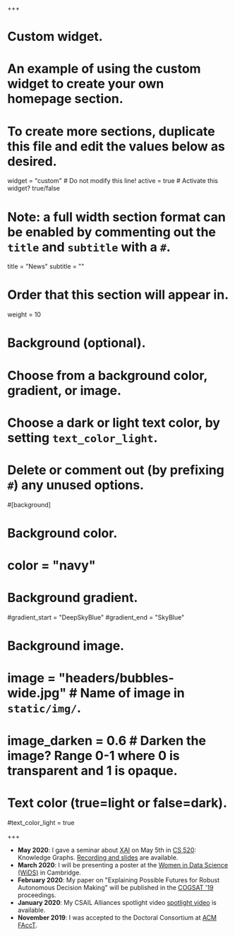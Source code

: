 +++
# Custom widget.
# An example of using the custom widget to create your own homepage section.
# To create more sections, duplicate this file and edit the values below as desired.
widget = "custom"  # Do not modify this line!
active = true  # Activate this widget? true/false

# Note: a full width section format can be enabled by commenting out the `title` and `subtitle` with a `#`.
title = "News"
subtitle = ""

# Order that this section will appear in.
weight = 10

# Background (optional).
#   Choose from a background color, gradient, or image.
#   Choose a dark or light text color, by setting `text_color_light`.
#   Delete or comment out (by prefixing `#`) any unused options.
#[background]
  # Background color.
  # color = "navy"
  
  # Background gradient.
  #gradient_start = "DeepSkyBlue"
  #gradient_end = "SkyBlue"
  
  # Background image.
  # image = "headers/bubbles-wide.jpg"  # Name of image in `static/img/`.
  # image_darken = 0.6  # Darken the image? Range 0-1 where 0 is transparent and 1 is opaque.

  # Text color (true=light or false=dark).
  #text_color_light = true
  
+++
* **May 2020**: I gave a seminar about [XAI](publication/gilpin-2018-explaining/) on May 5th in [CS 520](https://web.stanford.edu/class/cs520/): Knowledge Graphs.  [Recording and slides](talk/cs520-xai) are available.  
* **March 2020**: I will be presenting a poster at the [Women in Data Science (WiDS)](https://www.widscambridge.org/) in Cambridge.
* **February 2020**: My paper on "Explaining Possible Futures for Robust Autonomous Decision Making" will be published in the [COGSAT '19](https://www.anticipatorythinking.ai/) proceedings. 
* **January 2020**: My CSAIL Alliances spotlight video [spotlight video](https://cap.csail.mit.edu/engage/spotlights/leilani-gilpin) is available.
* **November 2019**: I was accepted to the Doctoral Consortium at [ACM FAccT](https://facctconference.org).
